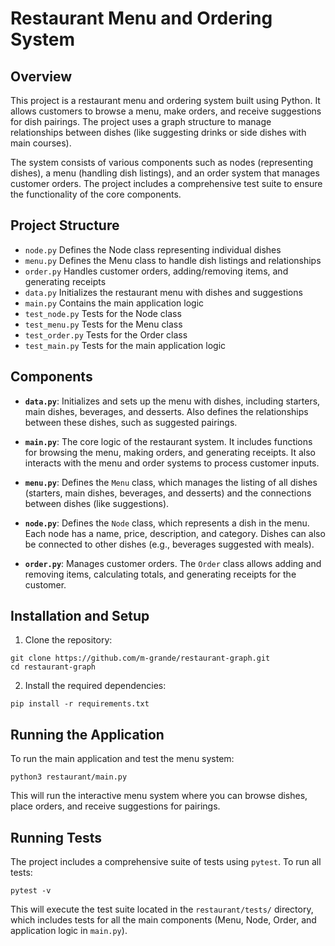 # Restaurant Menu and Ordering System

## Overview

This project is a restaurant menu and ordering system built using Python. It allows customers to browse a menu, make orders, and receive suggestions for dish pairings. The project uses a graph structure to manage relationships between dishes (like suggesting drinks or side dishes with main courses).

The system consists of various components such as nodes (representing dishes), a menu (handling dish listings), and an order system that manages customer orders. The project includes a comprehensive test suite to ensure the functionality of the core components.

## Project Structure


- `node.py` Defines the Node class representing individual dishes
- `menu.py` Defines the Menu class to handle dish listings and relationships
- `order.py` Handles customer orders, adding/removing items, and generating receipts
- `data.py` Initializes the restaurant menu with dishes and suggestions 
- `main.py` Contains the main application logic
- `test_node.py` Tests for the Node class
- `test_menu.py` Tests for the Menu class
- `test_order.py` Tests for the Order class
- `test_main.py` Tests for the main application logic


## Components

- **`data.py`**: Initializes and sets up the menu with dishes, including starters, main dishes, beverages, and desserts. Also defines the relationships between these dishes, such as suggested pairings.

- **`main.py`**: The core logic of the restaurant system. It includes functions for browsing the menu, making orders, and generating receipts. It also interacts with the menu and order systems to process customer inputs.

- **`menu.py`**: Defines the `Menu` class, which manages the listing of all dishes (starters, main dishes, beverages, and desserts) and the connections between dishes (like suggestions).

- **`node.py`**: Defines the `Node` class, which represents a dish in the menu. Each node has a name, price, description, and category. Dishes can also be connected to other dishes (e.g., beverages suggested with meals).

- **`order.py`**: Manages customer orders. The `Order` class allows adding and removing items, calculating totals, and generating receipts for the customer.

## Installation and Setup

1. Clone the repository:

```
git clone https://github.com/m-grande/restaurant-graph.git
cd restaurant-graph
```

2. Install the required dependencies:
```
pip install -r requirements.txt
```

## Running the Application
To run the main application and test the menu system:

```
python3 restaurant/main.py
```
This will run the interactive menu system where you can browse dishes, place orders, and receive suggestions for pairings.

## Running Tests
The project includes a comprehensive suite of tests using `pytest`. To run all tests:

```
pytest -v
```
This will execute the test suite located in the `restaurant/tests/` directory, which includes tests for all the main components (Menu, Node, Order, and application logic in `main.py`).